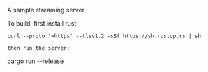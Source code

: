 A sample streaming server

To build, first install rust:

```
curl --proto '=https' --tlsv1.2 -sSf https://sh.rustup.rs | sh

then run the server:

```
cargo run --release

